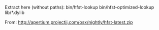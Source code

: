 Extract here (without paths):
bin/hfst-lookup
bin/hfst-optimized-lookup
lib/*.dylib

From:
http://apertium.projectjj.com/osx/nightly/hfst-latest.zip